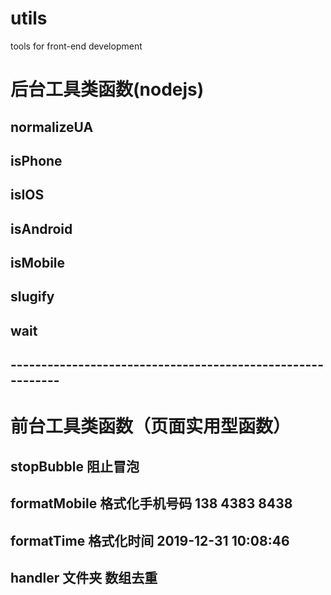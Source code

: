 # utils

tools for front-end development

# 后台工具类函数(nodejs)

## normalizeUA

## isPhone

## isIOS

## isAndroid

## isMobile

## slugify

## wait

## -----------------------------------------------------------

# 前台工具类函数（页面实用型函数）

## stopBubble 阻止冒泡

## formatMobile 格式化手机号码 138 4383 8438

## formatTime 格式化时间 2019-12-31 10:08:46

## handler 文件夹 数组去重
